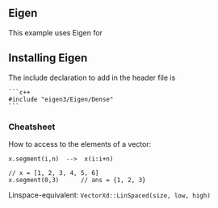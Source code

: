## Eigen

This example uses Eigen for 


## Installing Eigen





The include declaration to add in the header file is 

    ```c++
    #include "eigen3/Eigen/Dense"
    ```




###  Cheatsheet
How to access to the elements of a vector:


    x.segment(i,n)  -->  x(i:i+n)

    // x = [1, 2, 3, 4, 5, 6]
    x.segment(0,3)      // ans = {1, 2, 3}



Linspace-equivalent:    `VectorXd::LinSpaced(size, low, high)`    
